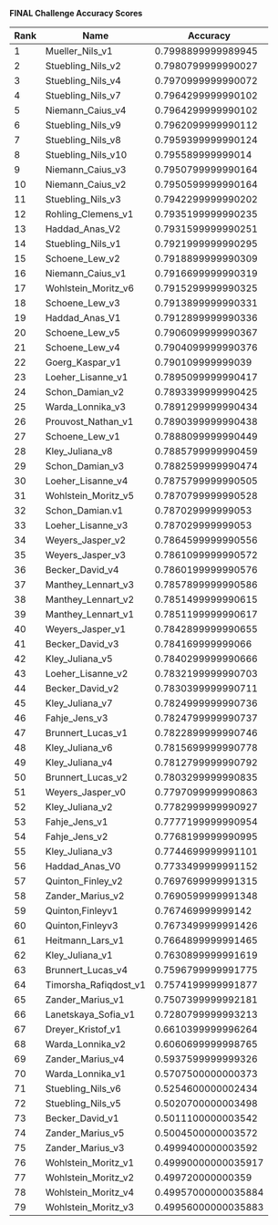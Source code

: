 **FINAL Challenge Accuracy Scores**



|Rank|Name|Accuracy|
|----|-----|---|
|1|Mueller_Nils_v1|0.7998899999989945|
|2|Stuebling_Nils_v2|0.7980799999990027|
|3|Stuebling_Nils_v4|0.7970999999990072|
|4|Stuebling_Nils_v7|0.7964299999990102|
|5|Niemann_Caius_v4|0.7964299999990102|
|6|Stuebling_Nils_v9|0.7962099999990112|
|7|Stuebling_Nils_v8|0.7959399999990124|
|8|Stuebling_Nils_v10|0.795589999999014|
|9|Niemann_Caius_v3|0.7950799999990164|
|10|Niemann_Caius_v2|0.7950599999990164|
|11|Stuebling_Nils_v3|0.7942299999990202|
|12|Rohling_Clemens_v1|0.7935199999990235|
|13|Haddad_Anas_V2|0.7931599999990251|
|14|Stuebling_Nils_v1|0.7921999999990295|
|15|Schoene_Lew_v2|0.7918899999990309|
|16|Niemann_Caius_v1|0.7916699999990319|
|17|Wohlstein_Moritz_v6|0.7915299999990325|
|18|Schoene_Lew_v3|0.7913899999990331|
|19|Haddad_Anas_V1|0.7912899999990336|
|20|Schoene_Lew_v5|0.7906099999990367|
|21|Schoene_Lew_v4|0.7904099999990376|
|22|Goerg_Kaspar_v1|0.790109999999039|
|23|Loeher_Lisanne_v1|0.7895099999990417|
|24|Schon_Damian_v2|0.7893399999990425|
|25|Warda_Lonnika_v3|0.7891299999990434|
|26|Prouvost_Nathan_v1|0.7890399999990438|
|27|Schoene_Lew_v1|0.7888099999990449|
|28|Kley_Juliana_v8|0.7885799999990459|
|29|Schon_Damian_v3|0.7882599999990474|
|30|Loeher_Lisanne_v4|0.7875799999990505|
|31|Wohlstein_Moritz_v5|0.7870799999990528|
|32|Schon_Damian.v1|0.787029999999053|
|33|Loeher_Lisanne_v3|0.787029999999053|
|34|Weyers_Jasper_v2|0.7864599999990556|
|35|Weyers_Jasper_v3|0.7861099999990572|
|36|Becker_David_v4|0.7860199999990576|
|37|Manthey_Lennart_v3|0.7857899999990586|
|38|Manthey_Lennart_v2|0.7851499999990615|
|39|Manthey_Lennart_v1|0.7851199999990617|
|40|Weyers_Jasper_v1|0.7842899999990655|
|41|Becker_David_v3|0.784169999999066|
|42|Kley_Juliana_v5|0.7840299999990666|
|43|Loeher_Lisanne_v2|0.7832199999990703|
|44|Becker_David_v2|0.7830399999990711|
|45|Kley_Juliana_v7|0.7824999999990736|
|46|Fahje_Jens_v3|0.7824799999990737|
|47|Brunnert_Lucas_v1|0.7822899999990746|
|48|Kley_Juliana_v6|0.7815699999990778|
|49|Kley_Juliana_v4|0.7812799999990792|
|50|Brunnert_Lucas_v2|0.7803299999990835|
|51|Weyers_Jasper_v0|0.7797099999990863|
|52|Kley_Juliana_v2|0.7782999999990927|
|53|Fahje_Jens_v1|0.7777199999990954|
|54|Fahje_Jens_v2|0.7768199999990995|
|55|Kley_Juliana_v3|0.7744699999991101|
|56|Haddad_Anas_V0|0.7733499999991152|
|57|Quinton_Finley_v2|0.7697699999991315|
|58|Zander_Marius_v2|0.7690599999991348|
|59|Quinton,Finleyv1|0.767469999999142|
|60|Quinton,Finleyv3|0.7673499999991426|
|61|Heitmann_Lars_v1|0.7664899999991465|
|62|Kley_Juliana_v1|0.7630899999991619|
|63|Brunnert_Lucas_v4|0.7596799999991775|
|64|Timorsha_Rafiqdost_v1|0.7574199999991877|
|65|Zander_Marius_v1|0.7507399999992181|
|66|Lanetskaya_Sofia_v1|0.7280799999993213|
|67|Dreyer_Kristof_v1|0.6610399999996264|
|68|Warda_Lonnika_v2|0.6060699999998765|
|69|Zander_Marius_v4|0.5937599999999326|
|70|Warda_Lonnika_v1|0.5707500000000373|
|71|Stuebling_Nils_v6|0.5254600000002434|
|72|Stuebling_Nils_v5|0.5020700000003498|
|73|Becker_David_v1|0.5011100000003542|
|74|Zander_Marius_v5|0.5004500000003572|
|75|Zander_Marius_v3|0.4999400000003592|
|76|Wohlstein_Moritz_v1|0.49990000000035917|
|77|Wohlstein_Moritz_v2|0.499720000000359|
|78|Wohlstein_Moritz_v4|0.49957000000035884|
|79|Wohlstein_Moritz_v3|0.49956000000035883|
